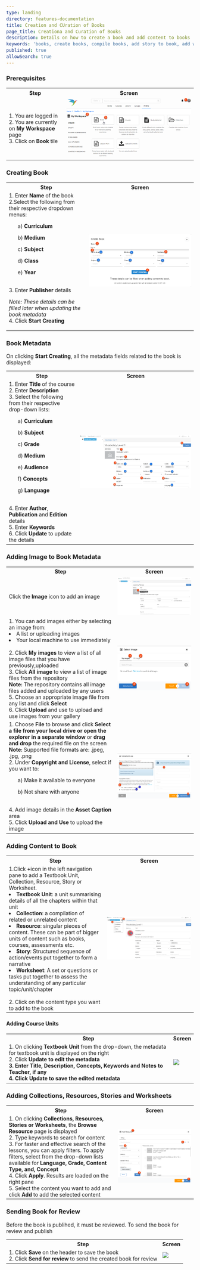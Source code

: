 ```yaml
---
type: landing
directory: features-documentation
title: Creation and CUration of Books
page_title: Creationa and Curation of Books
description: Details on how to create a book and add content to books
keywords: 'books, create books, compile books, add story to book, add worksheets'
published: true
allowSearch: true
---
```


### Prerequisites
<table>
  <tr>
    <th>Step</th>
    <th>Screen</th>
  </tr>
  <tr>
    <td>1. You are logged in <br>2. You are currently on <strong>My Workspace</strong> page <br>3. Click on <strong>Book</strong> tile
       </td>
      <td><img src="pages/features-documentation/images/book_workspace.png"></td>
  </tr>
  </table>
  
 ### Creating Book
 <table>
  <tr>
    <th>Step</th>
    <th>Screen</th>
  </tr>
  <tr>
    <td>1. Enter <strong>Name</strong> of the book <br>2.Select the following from their respective dropdown menus: <ol>a) <strong>Curriculum</strong></ol> <ol>b) <strong>Medium</strong></ol> <ol>c) <strong>Subject</strong></ol> <ol>d) <strong>Class</strong></ol> <ol>e) <strong>Year</strong></ol> <br>3. Enter <strong>Publisher</strong> details
      
*Note: These details can be filled later when updating the book metadata* 
<br>4. Click <strong>Start Creating</strong>
       </td>
      <td><img src="pages/features-documentation/images/book_createbook.png"></td>
  </tr>
  </table>
  
  ### Book Metadata
  On clicking <strong>Start Creating</strong>, all the metadata fields related to the book is displayed:
<table>
  <tr>
    <th>Step</th>
    <th>Screen</th>
  </tr>
  <tr>
    <td>1. Enter <strong>Title</strong> of the course <br>2. Enter <strong>Description</strong> <br>3. Select the following from their respective drop-down lists: <ol>a) <strong>Curriculum</strong></ol> <ol>b) <strong>Subject</strong></ol><ol>c) <strong>Grade</strong></ol> <ol>d) <strong>Medium</strong></ol> <ol>e) <strong>Audience</strong></ol> <ol>f) <strong>Concepts</strong></ol> <ol>g) <strong>Language</strong></ol> <br>4. Enter <strong>Author</strong>, <strong>Publication</strong> and <strong>Edition</strong> details <br>5. Enter <strong>Keywords</strong> <br>6. Click <strong>Update</strong> to update the details
    </td>
    <td><img src="pages/features-documentation/images/book_metadata2.png"></td>
  </tr>
  </table>

### Adding Image to Book Metadata

<table>
  <tr>
    <th>Step</th>
    <th>Screen</th>
  </tr>
  <tr>
    <td>Click the <strong>Image</strong> icon to add an image</td>
    <td><img src="pages/features-documentation/images/course_imageicon.png"></td>
  </tr>
  <tr>
    <td>1. You can add images either by selecting an image from:<br>
      <li>A list or uploading images</li>
      <li>Your local machine to use immediately</li>
      <br>2. Click <strong>My images</strong> to view a list of all image files that you have previously,uploaded <br>3. Click <strong>All image</strong> to view a list of image files from the repository 
      <br><strong>Note:</strong> The repository contains all image files added and uploaded by any users 
      <br>5. Choose an appropriate image file from any list and click <strong>Select</strong><br>6. Click <strong>Upload</strong> and use to upload and use images from your gallery
    </td>
    <td><img src="pages/features-documentation/images/course_selectimage.png"></td>
  </tr>
  <tr>
      <td>1. Choose <strong>File</strong> to browse and click <strong>Select a file from your local drive or open the explorer in a separate window</strong> or <strong>drag and drop</strong> the required file on the screen <br><strong>Note:</strong> Supported file formats are: .jpeg, .jpg, .png <br>2. Under <strong>Copyright and License</strong>, select if you want to: <ol>a) Make it available to everyone</ol> <ol>b) Not share with anyone</ol>
      <br>4. Add image details in the <strong>Asset Caption</strong> area <br>5. Click <strong>Upload and Use</strong> to upload the image
      </td>
    <td><img src="pages/features-documentation/images/course_uploadimage.png"></td>
  </tr>
</table>

### Adding Content to Book
<table>
  <tr>
    <th>Step</th>
    <th>Screen</th>
  </tr>
  <tr>
    <td>1.Click <strong>+</strong>icon in the left navigation pane to add a Textbook Unit, Collection, Resource, Story or Worksheet.
<li><strong>Textbook Unit</strong>:  a unit summarising details of all the chapters within that unit
<li><strong>Collection</strong>: a compilation of related or unrelated content
<li><strong>Resource</strong>: singular pieces of content. These can be part of bigger units of content such as books, courses, assessments etc.
<li><strong>Story</strong>: Structured sequence of action/events put together to form a narrative
<li><strong>Worksheet</strong>: A set or questions or tasks put together to assess the understanding of any particular topic/unit/chapter</li>
      <br>2. Click on the content type you want to add to the book</td>
    <td><img src="pages/features-documentation/images/book_selectingcontent.png"></td>
  </tr>
  </tr>
</table>

#### Adding Course Units

<table>
  <tr>
    <th>Step</th>
    <th>Screen</th>
  </tr>
  <tr>
    <td>1. On clicking <strong>Textbook Unit</strong> from the drop-down, the metadata for textbook unit is displayed on the right <br>2. Click <strong>Update<strong> to edit the metadata <br>3. Enter <strong>Title</strong>, <strong>Description</strong>, <strong>Concepts</strong>, <strong>Keywords</strong> and <strong>Notes to Teacher</strong>, if any <br>4. Click <strong>Update</strong> to save the edited metadata</td>
    <td><img src="pages/features-doc/image/book_unit_metadat.png"></td>
  </tr>
</table>

### Adding Collections, Resources, Stories and Worksheets
<table>
  <tr>
    <th>Step</th>
    <th>Screen</th>
  </tr>
  <tr>
    <td>1. On clicking <strong>Collections, Resources, Stories or Worksheets</strong>, the <strong>Browse Resource</strong> page is displayed <br>2. Type keywords to search for content <br>3. For faster and effective search of the lessons, you can apply filters. To apply filters, select from the drop-down lists available for <strong>Language, Grade, Content Type, and, Concept</strong>
 <br>4. Click <strong>Apply</strong>. Results are loaded on the right pane  <br>5. Select the content you want to add and click <strong>Add</strong> to add the selected content
    </td>
    <td><img src="pages/features-documentation/images/course_addingresource_subscreen.png"></td>
  </tr>
  </tr>
  </table>
  
 ### Sending Book for Review
Before the book is publihed, it must be reviewed. To send the book for review and publish
<table>
  <tr>
    <th>Step</th>
    <th>Screen</th>
  </tr>
  <tr>
    <td>1. Click <strong>Save</strong> on the header to save the book <br>2. Click <strong>Send for review</strong> to send the created book for review
    </td>
    <td><img src="pages/features-documentation/images/course_sendingfreview.png"></td>
  </tr>    
  </table>
